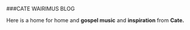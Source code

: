 ###CATE WAIRIMUS BLOG

Here is a home for home and __gospel music__ and __inspiration__ from **Cate.**

